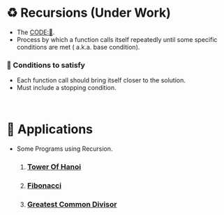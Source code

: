# ♻ Recursions (Under Work)
- The [CODE:📑](../Miscellaneous/Recursion.md).
- Process by which a function calls itself repeatedly until some specific conditions are met ( a.k.a. base condition).

### 🛑 Conditions to satisfy
- Each function call should bring itself closer to the solution.
- Must include a stopping condition.

&nbsp;
# 🧰 Applications
- Some Programs using Recursion.
    1. ### [Tower Of Hanoi](./Tower_of_Hanoi.md)
    2. ### [Fibonacci](./Fibonacci.md)
    3. ### [Greatest Common Divisor](./GCD.md)
